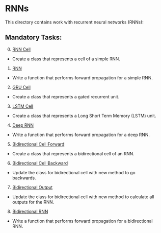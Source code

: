 # RNNs
This directory contains work with recurrent neural networks (RNNs):

## Mandatory Tasks:
0. [RNN Cell](/supervised_learning/RNNs/0-rnn_cell.py)
* Create a class that represents a cell of a simple RNN.
1. [RNN](/supervised_learning/RNNs/1-rnn.py)
* Write a function that performs forward propagation for a simple RNN.
2. [GRU Cell](/supervised_learning/RNNs/2-gru_cell.py)
* Create a class that represents a gated recurrent unit.
3. [LSTM Cell](/supervised_learning/RNNs/3-lstm_cell.py)
* Create a class that represents a Long Short Term Memory (LSTM) unit.
4. [Deep RNN](/supervised_learning/RNNs/4-deep_rnn.py)
* Write a function that performs forward propagation for a deep RNN.
5. [Bidirectional Cell Forward](/supervised_learning/RNNs/5-bi_forward.py)
* Create a class that represents a bidirectional cell of an RNN.
6. [Bidirectional Cell Backward](/supervised_learning/RNNs/6-bi_backward.py)
* Update the class for bidirectional cell with new method to go backwards.
7. [Bidirectional Output](/supervised_learning/RNNs/7-bi_output.py)
* Update the class for bidirectional cell with new method to calculate all outputs for the RNN.
8. [Bidirectional RNN](/supervised_learning/RNNs/8-bi_rnn.py)
* Write a function that performs forward propagation for a bidirectional RNN.
